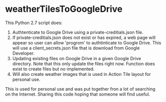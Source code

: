 # weatherTilesToGoogleDrive
This Python 2.7 script does: 
  1. Authtenticate to Google Drive using a private-creditials.json file.
  2. If private-creditials.json does not exist or has expired, a web page will appear so user can allow 'progrom' to authtinticate to Google Drive. This will use a client_secrets.json file that is download from Google Developer. 
  3. Updating existing files on Google Drive in a given Google Drive directory. Note that this only update the files right now. Function does exist to create files but no implemented. 
  4. Will also create weather images that is used in Action Tile layout for personal use. 
  
  This is used for personal use and was put together fron a lot of searching on the Internet. Sharing this code hoping that someone will find useful. 

